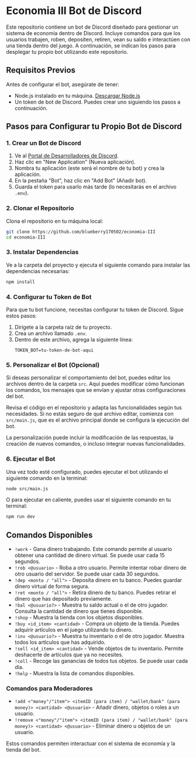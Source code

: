# Economia III Bot de Discord

Este repositorio contiene un bot de Discord diseñado para gestionar un sistema de economía dentro de Discord. Incluye comandos para que los usuarios trabajen, roben, depositen, retiren, vean su saldo e interactúen con una tienda dentro del juego. A continuación, se indican los pasos para desplegar tu propio bot utilizando este repositorio.

## Requisitos Previos

Antes de configurar el bot, asegúrate de tener:

- Node.js instalado en tu máquina. [Descargar Node.js](https://nodejs.org/)
- Un token de bot de Discord. Puedes crear uno siguiendo los pasos a continuación.

## Pasos para Configurar tu Propio Bot de Discord

### 1. Crear un Bot de Discord

1. Ve al [Portal de Desarrolladores de Discord](https://discord.com/developers/applications).
2. Haz clic en "New Application" (Nueva aplicación).
3. Nombra tu aplicación (este será el nombre de tu bot) y crea la aplicación.
4. En la pestaña "Bot", haz clic en "Add Bot" (Añadir bot).
5. Guarda el token para usarlo más tarde (lo necesitarás en el archivo `.env`).

### 2. Clonar el Repositorio

Clona el repositorio en tu máquina local:

```bash
git clone https://github.com/blueberry170502/economia-III
cd economia-III
```

### 3. Instalar Dependencias

Ve a la carpeta del proyecto y ejecuta el siguiente comando para instalar las dependencias necesarias:

```bash
npm install
```

### 4. Configurar tu Token de Bot

Para que tu bot funcione, necesitas configurar tu token de Discord. Sigue estos pasos:

1. Dirígete a la carpeta raíz de tu proyecto.
2. Crea un archivo llamado `.env`.
3. Dentro de este archivo, agrega la siguiente línea:
   ```env
   TOKEN_BOT=tu-token-de-bot-aqui
   ```

### 5. Personalizar el Bot (Opcional)

Si deseas personalizar el comportamiento del bot, puedes editar los archivos dentro de la carpeta `src`. Aquí puedes modificar cómo funcionan los comandos, los mensajes que se envían y ajustar otras configuraciones del bot.

Revisa el código en el repositorio y adapta las funcionalidades según tus necesidades. Si no estás seguro de qué archivo editar, comienza con `src/main.js`, que es el archivo principal donde se configura la ejecución del bot.

La personalización puede incluir la modificación de las respuestas, la creación de nuevos comandos, o incluso integrar nuevas funcionalidades.

### 6. Ejecutar el Bot

Una vez todo esté configurado, puedes ejecutar el bot utilizando el siguiente comando en la terminal:

```bash
node src/main.js
```

O para ejecutar en caliente, puedes usar el siguiente comando en tu terminal:

```bash
npm run dev
```

## Comandos Disponibles

- `!work` - Gana dinero trabajando. Este comando permite al usuario obtener una cantidad de dinero virtual. Se puede usar cada 15 segundos.
- `!rob <@usuario>` - Roba a otro usuario. Permite intentar robar dinero de otro usuario del servidor. Se puede usar cada 30 segundos.
- `!dep <monto / "all">` - Deposita dinero en tu banco. Puedes guardar dinero virtual de forma segura.
- `!ret <monto / "all">` - Retira dinero de tu banco. Puedes retirar el dinero que has depositado previamente.
- `!bal <@usuario?>` - Muestra tu saldo actual o el de otro jugador. Consulta la cantidad de dinero que tienes disponible.
- `!shop` - Muestra la tienda con los objetos disponibles.
- `!buy <id_item> <cantidad>` - Compra un objeto de la tienda. Puedes adquirir artículos en el juego utilizando tu dinero.
- `!inv <@usuario?>` - Muestra tu inventario o el de otro jugador. Muestra todos los artículos que has adquirido.
- `!sell <id_item> <cantidad>` - Vende objetos de tu inventario. Permite deshacerte de artículos que ya no necesites.
- `!coll` - Recoge las ganancias de todos tus objetos. Se puede usar cada día.
- `!help` - Muestra la lista de comandos disponibles.

### Comandos para Moderadores

- `!add <"money"/"item"> <itemID (para item) / "wallet/bank" (para money)> <cantidad> <@usuario>` - Añadir dinero, objetos o roles a un usuario.
- `!remove <"money"/"item"> <itemID (para item) / "wallet/bank" (para money)> <cantidad> <@usuario>` - Eliminar dinero u objetos de un usuario.

Estos comandos permiten interactuar con el sistema de economía y la tienda del bot.
